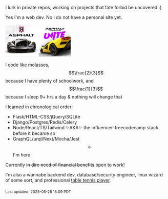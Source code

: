 <!-- ### Hi there 👋 -->

I lurk in private repos, working on projects that fate forbid be uncovered :) 

Yes I'm a web dev. No I do not have a personal site yet.

<div style="display: inline"> 
  <img height="100px" width="100px" src="https://raw.githubusercontent.com/crimsonpython24/crimsonpython24/refs/heads/main/asphalt9.webp"/>
  <img height="100px" width="100px" src="https://raw.githubusercontent.com/crimsonpython24/crimsonpython24/refs/heads/main/asphaltlu.webp"/>
</div>

I code like molasses, $$\frac{2}{3}$$ because I have plenty of schoolwork, and $$\frac{1}{3}$$ because I sleep 9+ hrs a day & nothing will change that

I learned in chronological order:
 - Flask/HTML-CSS/jQuery/SQLite
 - Django/Postgres/Redis/Celery
 - Node/React/TS/Tailwind ✨AKA✨ the influencer-freecodecamp stack before it became so
 - GraphQL/urql/Next/Mocha/Jest $$\leftarrow$$ I'm here

Currently ~~in dire need of financial benefits~~ open to work!

I'm also a wannabe backend dev, database/security engineer, linux wizard of some sort, and professional <a target="_blank" href="https://www.tabletennisdaily.com/forum/members/crimsonpython24.104645/#about">table tennis player</a>.

<sub>Last updated: 2025-05-28 15:09 PDT</sub>

<!--
**crimsonpython24/crimsonpython24** is a ✨ _special_ ✨ repository because its `README.md` (this file) appears on your GitHub profile.

Here are some ideas to get you started:

- 🔭 I’m currently working on ...
- 🌱 I’m currently learning ...
- 👯 I’m looking to collaborate on ...
- 🤔 I’m looking for help with ...
- 💬 Ask me about ...
- 📫 How to reach me: ...
- 😄 Pronouns: ...
- ⚡ Fun fact: ...
-->
